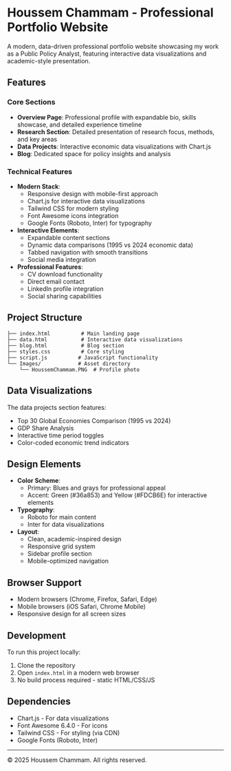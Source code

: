 # Houssem Chammam - Professional Portfolio Website

A modern, data-driven professional portfolio website showcasing my work as a Public Policy Analyst, featuring interactive data visualizations and academic-style presentation.

## Features

### Core Sections
- **Overview Page**: Professional profile with expandable bio, skills showcase, and detailed experience timeline
- **Research Section**: Detailed presentation of research focus, methods, and key areas
- **Data Projects**: Interactive economic data visualizations with Chart.js
- **Blog**: Dedicated space for policy insights and analysis

### Technical Features
- **Modern Stack**:
  - Responsive design with mobile-first approach
  - Chart.js for interactive data visualizations
  - Tailwind CSS for modern styling
  - Font Awesome icons integration
  - Google Fonts (Roboto, Inter) for typography
- **Interactive Elements**:
  - Expandable content sections
  - Dynamic data comparisons (1995 vs 2024 economic data)
  - Tabbed navigation with smooth transitions
  - Social media integration
- **Professional Features**:
  - CV download functionality
  - Direct email contact
  - LinkedIn profile integration
  - Social sharing capabilities

## Project Structure

```
├── index.html          # Main landing page
├── data.html           # Interactive data visualizations
├── blog.html           # Blog section
├── styles.css          # Core styling
├── script.js          # JavaScript functionality
└── Images/            # Asset directory
    └── HoussemChammam.PNG  # Profile photo
```

## Data Visualizations

The data projects section features:
- Top 30 Global Economies Comparison (1995 vs 2024)
- GDP Share Analysis
- Interactive time period toggles
- Color-coded economic trend indicators

## Design Elements

- **Color Scheme**:
  - Primary: Blues and grays for professional appeal
  - Accent: Green (#36a853) and Yellow (#FDCB6E) for interactive elements
- **Typography**:
  - Roboto for main content
  - Inter for data visualizations
- **Layout**:
  - Clean, academic-inspired design
  - Responsive grid system
  - Sidebar profile section
  - Mobile-optimized navigation

## Browser Support

- Modern browsers (Chrome, Firefox, Safari, Edge)
- Mobile browsers (iOS Safari, Chrome Mobile)
- Responsive design for all screen sizes

## Development

To run this project locally:
1. Clone the repository
2. Open `index.html` in a modern web browser
3. No build process required - static HTML/CSS/JS

## Dependencies

- Chart.js - For data visualizations
- Font Awesome 6.4.0 - For icons
- Tailwind CSS - For styling (via CDN)
- Google Fonts (Roboto, Inter)



---

© 2025 Houssem Chammam. All rights reserved.


